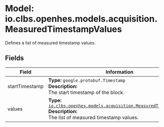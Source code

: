 # Model: io.clbs.openhes.models.acquisition.MeasuredTimestampValues

Defines a list of measured timestamp values.

## Fields

| Field | Information |
| --- | --- |
| startTimestamp | <b>Type:</b> `google.protobuf.Timestamp`<br><b>Description:</b><br>The start timestamp of the block. |
| values | <b>Type:</b> [`io.clbs.openhes.models.acquisition.MeasuredTimestampValue`](model-io-clbs-openhes-models-acquisition-measuredtimestampvalue.md)<br><b>Description:</b><br>The list of measured timestamp values. |

